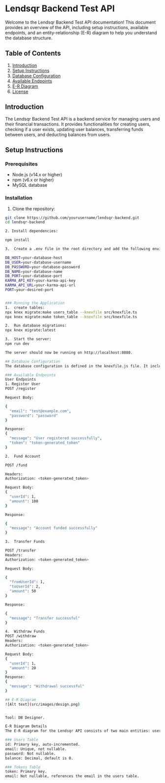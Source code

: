 # Lendsqr Backend Test API

Welcome to the Lendsqr Backend Test API documentation! This document provides an overview of the API, including setup instructions, available endpoints, and an entity-relationship (E-R) diagram to help you understand the database structure.

## Table of Contents

1. [Introduction](#introduction)
2. [Setup Instructions](#setup-instructions)
3. [Database Configuration](#database-configuration)
4. [Available Endpoints](#available-endpoints)
5. [E-R Diagram](#e-r-diagram)
6. [License](#license)

## Introduction

The Lendsqr Backend Test API is a backend service for managing users and their financial transactions. It provides functionalities for creating users, checking if a user exists, updating user balances, transferring funds between users, and deducting balances from users.

## Setup Instructions

### Prerequisites

- Node.js (v14.x or higher)
- npm (v6.x or higher)
- MySQL database

### Installation

1. Clone the repository:

```bash
git clone https://github.com/yourusername/lendsqr-backend.git
cd lendsqr-backend

2. Install dependencies:

npm install

3.  Create a .env file in the root directory and add the following environment variables:

DB_HOST=your-database-host
DB_USER=your-database-username
DB_PASSWORD=your-database-password
DB_NAME=your-database-name
DB_PORT=your-database-port
KARMA_API_KEY=your-karma-api-key
KARMA_API_URL=your-karma-api-url
PORT=your-desired-port


### Running the Application
1.  create tables:
npx knex migrate:make users_table --knexfile src/knexfile.ts
npx knex migrate:make token_table --knexfile src/knexfile.ts

2.  Run database migrations:
npx knex migrate:latest

3.  Start the server:
npm run dev

The server should now be running on http://localhost:8080.

## Database Configuration
The database configuration is defined in the knexfile.js file. It includes separate configurations for development, testing, and production environments.

### Available Endpoints
User Endpoints
1. Register User
POST /register

Request Body:

{
  "email": "test@example.com",
  "password": "password"
}

Response:
{
  "message": "User registered successfully",
  "token": "token-generated_token"
}

2.  Fund Account

POST /fund

Headers:
Authorization: <token-generated_token>

Request Body:
{
  "userId": 1,
  "amount": 100
}

Response:

{
  "message": "Account funded successfully"
}

3.  Transfer Funds

POST /transfer
Headers:
Authorization: <token-generated_token>

Request Body:

{
  "fromUserId": 1,
  "toUserId": 2,
  "amount": 50
}

Response:

{
  "message": "Transfer successful"
}

4.  Withdraw Funds
POST /withdraw
Headers:
Authorization: <token-generated_token>

Request Body:
{
  "userId": 1,
  "amount": 20
}
Response:
{
  "message": "Withdrawal successful"
}

## E-R Diagram
![Alt text](src/images/design.png)


Tool: DB Designer.

E-R Diagram Details
The E-R diagram for the Lendsqr API consists of two main entities: users and tokens.

### Users Table
id: Primary key, auto-incremented.
email: Unique, not nullable.
password: Not nullable.
balance: Decimal, default is 0.

### Tokens Table
token: Primary key.
email: Not nullable, references the email in the users table.

